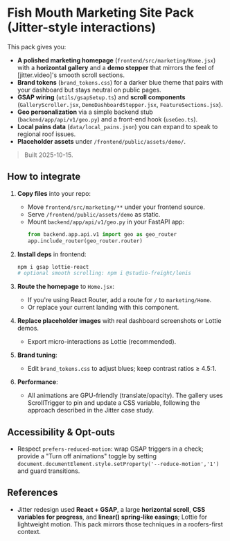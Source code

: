 # Fish Mouth Marketing Site Pack (Jitter-style interactions)

This pack gives you:
- **A polished marketing homepage** (`frontend/src/marketing/Home.jsx`) with a **horizontal gallery** and a **demo stepper** that mirrors the feel of [jitter.video]'s smooth scroll sections.
- **Brand tokens** (`brand_tokens.css`) for a darker blue theme that pairs with your dashboard but stays neutral on public pages.
- **GSAP wiring** (`utils/gsapSetup.ts`) and **scroll components** (`GalleryScroller.jsx`, `DemoDashboardStepper.jsx`, `FeatureSections.jsx`).
- **Geo personalization** via a simple backend stub (`backend/app/api/v1/geo.py`) and a front-end hook (`useGeo.ts`).
- **Local pains data** (`data/local_pains.json`) you can expand to speak to regional roof issues.
- **Placeholder assets** under `/frontend/public/assets/demo/`.

> Built 2025-10-15.

## How to integrate

1. **Copy files** into your repo:
   - Move `frontend/src/marketing/**` under your frontend source.
   - Serve `/frontend/public/assets/demo` as static.
   - Mount `backend/app/api/v1/geo.py` in your FastAPI app:  
     ```py
     from backend.app.api.v1 import geo as geo_router
     app.include_router(geo_router.router)
     ```

2. **Install deps** in frontend:
   ```bash
   npm i gsap lottie-react
   # optional smooth scrolling: npm i @studio-freight/lenis
   ```

3. **Route the homepage** to `Home.jsx`:
   - If you're using React Router, add a route for `/` to `marketing/Home`.
   - Or replace your current landing with this component.

4. **Replace placeholder images** with real dashboard screenshots or Lottie demos.
   - Export micro-interactions as Lottie (recommended).

5. **Brand tuning**:
   - Edit `brand_tokens.css` to adjust blues; keep contrast ratios ≥ 4.5:1.

6. **Performance**:
   - All animations are GPU-friendly (translate/opacity). The gallery uses ScrollTrigger to pin and update a CSS variable, following the approach described in the Jitter case study.

## Accessibility & Opt-outs

- Respect `prefers-reduced-motion`: wrap GSAP triggers in a check; provide a "Turn off animations" toggle by setting `document.documentElement.style.setProperty('--reduce-motion','1')` and guard transitions.

## References

- Jitter redesign used **React + GSAP**, a large **horizontal scroll**, **CSS variables for progress**, and **linear() spring-like easings**; Lottie for lightweight motion. This pack mirrors those techniques in a roofers-first context.
